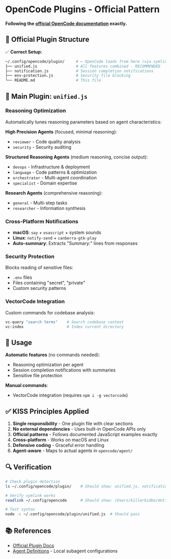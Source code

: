 # OpenCode Plugins - Official Pattern

**Following the [official OpenCode documentation](https://opencode.ai/docs/plugins/) exactly.**

## 🎯 Official Plugin Structure

✅ **Correct Setup:**
```bash
~/.config/opencode/plugin/     # ← OpenCode loads from here (via symlink)
├── unified.js                 # All features combined - RECOMMENDED
├── notification.js            # Session completion notifications
├── env-protection.js          # Security file blocking
└── README.md                  # This file
```

## 📁 Main Plugin: `unified.js`

### **Reasoning Optimization**
Automatically tunes reasoning parameters based on agent characteristics:

**High Precision Agents** (focused, minimal reasoning):
- `reviewer` - Code quality analysis
- `security` - Security auditing

**Structured Reasoning Agents** (medium reasoning, concise output):
- `devops` - Infrastructure & deployment
- `language` - Code patterns & optimization  
- `orchestrator` - Multi-agent coordination
- `specialist` - Domain expertise

**Research Agents** (comprehensive reasoning):
- `general` - Multi-step tasks
- `researcher` - Information synthesis

### **Cross-Platform Notifications**
- **macOS**: `say` + `osascript` + system sounds
- **Linux**: `notify-send` + `canberra-gtk-play`
- **Auto-summary**: Extracts "Summary:" lines from responses

### **Security Protection**
Blocks reading of sensitive files:
- `.env` files
- Files containing "secret", "private"
- Custom security patterns

### **VectorCode Integration**
Custom commands for codebase analysis:
```bash
vc-query "search terms"    # Search codebase context
vc-index                   # Index current directory
```

## 🚀 Usage

**Automatic features** (no commands needed):
- Reasoning optimization per agent
- Session completion notifications with summaries
- Sensitive file protection

**Manual commands**:
- VectorCode integration (requires `npm i -g vectorcode`)

## ✅ KISS Principles Applied

1. **Single responsibility** - One plugin file with clear sections
2. **No external dependencies** - Uses built-in OpenCode APIs only
3. **Official patterns** - Follows documented JavaScript examples exactly
4. **Cross-platform** - Works on macOS and Linux
5. **Defensive coding** - Graceful error handling
6. **Agent-aware** - Maps to actual agents in `opencode/agent/`

## 🔍 Verification

```bash
# Check plugin detection
ls ~/.config/opencode/plugin/    # Should show: unified.js, notification.js, env-protection.js

# Verify symlink works  
readlink ~/.config/opencode      # Should show: /Users/killerkidbo/dotfiles/opencode

# Test syntax
node -c ~/.config/opencode/plugin/unified.js  # Should pass
```

## 📚 References

- [Official Plugin Docs](https://opencode.ai/docs/plugins/)
- [Agent Definitions](../agent/) - Local subagent configurations